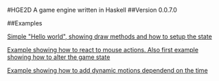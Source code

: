 #HGE2D
A game engine written in Haskell
##Version 0.0.7.0

##Examples

[Simple "Hello world", showing draw methods and how to setup the state](src/examples/Example1.hs)  
  
[Example showing how to react to mouse actions. Also first example showing how to alter the game state](src/examples/Example2.hs)  
  
[Example showing how to add dynamic motions dependend on the time](src/examples/Example3.hs)
